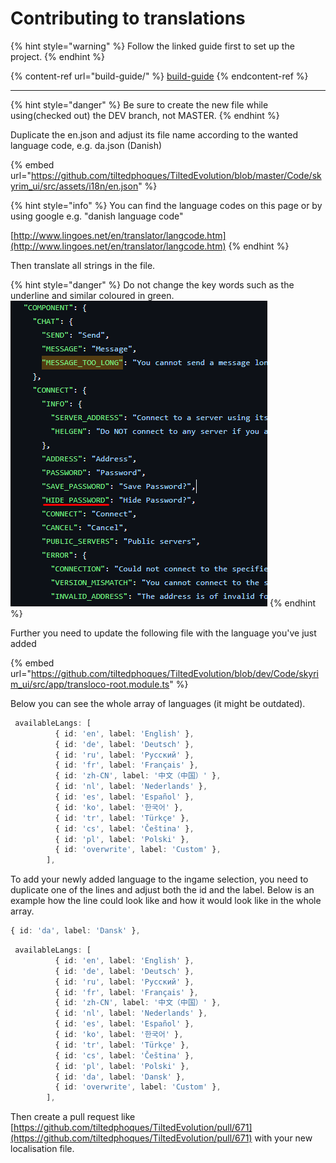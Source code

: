 # Contributing to translations

{% hint style="warning" %}
Follow the linked guide first to set up the project.
{% endhint %}

{% content-ref url="build-guide/" %}
[build-guide](build-guide/)
{% endcontent-ref %}

***

{% hint style="danger" %}
Be sure to create the new file while using(checked out) the DEV branch, not MASTER.
{% endhint %}

Duplicate the en.json and adjust its file name according to the wanted language code, e.g. da.json (Danish)

{% embed url="https://github.com/tiltedphoques/TiltedEvolution/blob/master/Code/skyrim_ui/src/assets/i18n/en.json" %}

{% hint style="info" %}
You can find the language codes on this page or by using google e.g. "danish language code"

[http://www.lingoes.net/en/translator/langcode.htm](http://www.lingoes.net/en/translator/langcode.htm)
{% endhint %}

Then translate all strings in the file.

{% hint style="danger" %}
Do not change the key words such as the underline and similar coloured in green. ![](../.gitbook/assets/image.png)
{% endhint %}

Further you need to update the following file with the language you've just added

{% embed url="https://github.com/tiltedphoques/TiltedEvolution/blob/dev/Code/skyrim_ui/src/app/transloco-root.module.ts" %}

Below you can see the whole array of languages (it might be outdated).

```typescript
 availableLangs: [
          { id: 'en', label: 'English' },
          { id: 'de', label: 'Deutsch' },
          { id: 'ru', label: 'Русский' },
          { id: 'fr', label: 'Français' },
          { id: 'zh-CN', label: '中文（中国）' },
          { id: 'nl', label: 'Nederlands' },
          { id: 'es', label: 'Español' },
          { id: 'ko', label: '한국어' },
          { id: 'tr', label: 'Türkçe' },
          { id: 'cs', label: 'Čeština' },
          { id: 'pl', label: 'Polski' },
          { id: 'overwrite', label: 'Custom' },
        ],
```

To add your newly added language to the ingame selection, you need to duplicate one of the lines and adjust both the id and the label. Below is an example how the line could look like and how it would look like in the whole array.

```typescript
{ id: 'da', label: 'Dansk' },
```

```typescript
 availableLangs: [
          { id: 'en', label: 'English' },
          { id: 'de', label: 'Deutsch' },
          { id: 'ru', label: 'Русский' },
          { id: 'fr', label: 'Français' },
          { id: 'zh-CN', label: '中文（中国）' },
          { id: 'nl', label: 'Nederlands' },
          { id: 'es', label: 'Español' },
          { id: 'ko', label: '한국어' },
          { id: 'tr', label: 'Türkçe' },
          { id: 'cs', label: 'Čeština' },
          { id: 'pl', label: 'Polski' },
          { id: 'da', label: 'Dansk' },
          { id: 'overwrite', label: 'Custom' },
        ],
```

Then create a pull request like [https://github.com/tiltedphoques/TiltedEvolution/pull/671](https://github.com/tiltedphoques/TiltedEvolution/pull/671) with your new localisation file.
